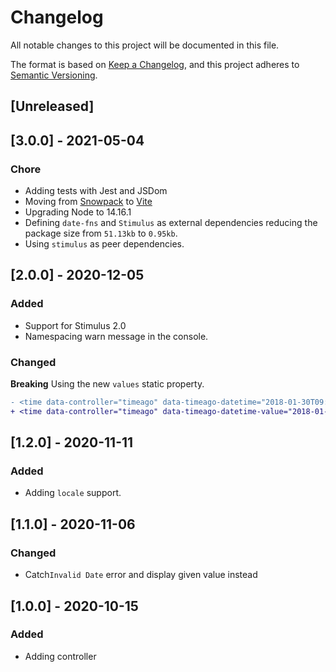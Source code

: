 # Changelog
All notable changes to this project will be documented in this file.

The format is based on [Keep a Changelog](https://keepachangelog.com/en/1.0.0/),
and this project adheres to [Semantic Versioning](https://semver.org/spec/v2.0.0.html).

## [Unreleased]

## [3.0.0] - 2021-05-04

### Chore

- Adding tests with Jest and JSDom
- Moving from [Snowpack](https://www.snowpack.dev/) to [Vite](https://github.com/vitejs/vite)
- Upgrading Node to 14.16.1
- Defining `date-fns` and `Stimulus` as external dependencies reducing the package size from `51.13kb` to `0.95kb`.
- Using `stimulus` as peer dependencies.

## [2.0.0] - 2020-12-05

### Added

- Support for Stimulus 2.0
- Namespacing warn message in the console.

### Changed

**Breaking** Using the new `values` static property.

```diff
- <time data-controller="timeago" data-timeago-datetime="2018-01-30T09:00" data-timeago-refresh-interval="1000" data-timeago-include-seconds="" data-timeago-add-suffix=""></time>
+ <time data-controller="timeago" data-timeago-datetime-value="2018-01-30T09:00" data-timeago-refresh-interval-value="1000" data-timeago-include-seconds-value="" data-timeago-add-suffix-value=""></time>
```

## [1.2.0] - 2020-11-11

### Added
- Adding `locale` support.

## [1.1.0] - 2020-11-06

### Changed

- Catch`Invalid Date` error and display given value instead

## [1.0.0] - 2020-10-15

### Added

- Adding controller
